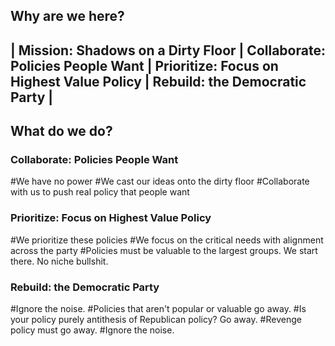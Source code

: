 ## Why are we here?

## | Mission: Shadows on a Dirty Floor | Collaborate: Policies People Want | Prioritize: Focus on Highest Value Policy | Rebuild: the Democratic Party |

## What do we do?

### Collaborate: Policies People Want
#We have no power
#We cast our ideas onto the dirty floor
#Collaborate with us to push real policy that people want

### Prioritize: Focus on Highest Value Policy
#We prioritize these policies
#We focus on the critical needs with alignment across the party
#Policies must be valuable to the largest groups. We start there. No niche bullshit.

### Rebuild: the Democratic Party
#Ignore the noise. 
#Policies that aren't popular or valuable go away.
#Is your policy purely antithesis of Republican policy? Go away.
#Revenge policy must go away.
#Ignore the noise.
